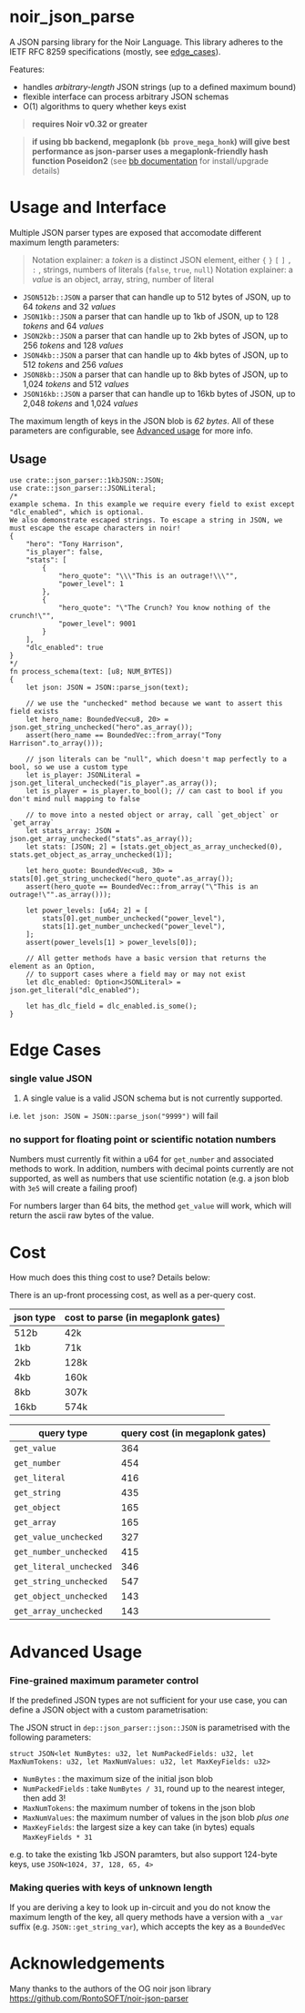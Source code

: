 # noir_json_parse

A JSON parsing library for the Noir Language. This library adheres to the IETF RFC 8259 specifications (mostly, see [edge_cases](#edge_cases)).

Features:

- handles _arbitrary-length_ JSON strings (up to a defined maximum bound)
- flexible interface can process arbitrary JSON schemas
- O(1) algorithms to query whether keys exist

> **requires Noir v0.32 or greater**

> **if using bb backend, megaplonk (`bb prove_mega_honk`) will give best performance as json-parser uses a megaplonk-friendly hash function Poseidon2**
> (see [bb documentation](https://github.com/AztecProtocol/aztec-packages/blob/master/barretenberg/cpp/src/barretenberg/bb/readme.md#installation) for install/upgrade details)

# Usage and Interface

Multiple JSON parser types are exposed that accomodate different maximum length parameters:

> Notation explainer: a _token_ is a distinct JSON element, either `{` `}` `[` `]` `,` `:` , strings, numbers of literals (`false`, `true`, `null`)
> Notation explainer: a _value_ is an object, array, string, number of literal

- `JSON512b::JSON` a parser that can handle up to 512 bytes of JSON, up to 64 _tokens_ and 32 _values_
- `JSON1kb::JSON` a parser that can handle up to 1kb of JSON, up to 128 _tokens_ and 64 _values_
- `JSON2kb::JSON` a parser that can handle up to 2kb bytes of JSON, up to 256 _tokens_ and 128 _values_
- `JSON4kb::JSON` a parser that can handle up to 4kb bytes of JSON, up to 512 _tokens_ and 256 _values_
- `JSON8kb::JSON` a parser that can handle up to 8kb bytes of JSON, up to 1,024 _tokens_ and 512 _values_
- `JSON16kb::JSON` a parser that can handle up to 16kb bytes of JSON, up to 2,048 _tokens_ and 1,024 _values_

The maximum length of keys in the JSON blob is _62 bytes_. All of these parameters are configurable, see [Advanced usage](#advanced-usage) for more info.

## Usage

```
use crate::json_parser::1kbJSON::JSON;
use crate::json_parser::JSONLiteral;
/*
example schema. In this example we require every field to exist except "dlc_enabled", which is optional.
We also demonstrate escaped strings. To escape a string in JSON, we must escape the escape characters in noir!
{
    "hero": "Tony Harrison",
    "is_player": false,
    "stats": [
        {
            "hero_quote": "\\\"This is an outrage!\\\"",
            "power_level": 1
        },
        {
            "hero_quote": "\"The Crunch? You know nothing of the crunch!\"",
            "power_level": 9001
        }
    ],
    "dlc_enabled": true
}
*/
fn process_schema(text: [u8; NUM_BYTES])
{
    let json: JSON = JSON::parse_json(text);

    // we use the "unchecked" method because we want to assert this field exists
    let hero_name: BoundedVec<u8, 20> = json.get_string_unchecked("hero".as_array());
    assert(hero_name == BoundedVec::from_array("Tony Harrison".to_array()));

    // json literals can be "null", which doesn't map perfectly to a bool, so we use a custom type
    let is_player: JSONLiteral = json.get_literal_unchecked("is_player".as_array());
    let is_player = is_player.to_bool(); // can cast to bool if you don't mind null mapping to false

    // to move into a nested object or array, call `get_object` or `get_array`
    let stats_array: JSON = json.get_array_unchecked("stats".as_array());
    let stats: [JSON; 2] = [stats.get_object_as_array_unchecked(0), stats.get_object_as_array_unchecked(1)];

    let hero_quote: BoundedVec<u8, 30> = stats[0].get_string_unchecked("hero_quote".as_array());
    assert(hero_quote == BoundedVec::from_array("\"This is an outrage!\"".as_array()));

    let power_levels: [u64; 2] = [
        stats[0].get_number_unchecked("power_level"),
        stats[1].get_number_unchecked("power_level"),
    ];
    assert(power_levels[1] > power_levels[0]);

    // All getter methods have a basic version that returns the element as an Option,
    // to support cases where a field may or may not exist
    let dlc_enabled: Option<JSONLiteral> = json.get_literal("dlc_enabled");

    let has_dlc_field = dlc_enabled.is_some();
}
```

# Edge Cases

### single value JSON

1. A single value is a valid JSON schema but is not currently supported.

i.e. `let json: JSON = JSON::parse_json("9999")` will fail

### no support for floating point or scientific notation numbers

Numbers must currently fit within a u64 for `get_number` and associated methods to work.
In addition, numbers with decimal points currently are not supported, as well as numbers that use scientific notation (e.g. a json blob with `3e5` will create a failing proof)

For numbers larger than 64 bits, the method `get_value` will work, which will return the ascii raw bytes of the value.

# Cost

How much does this thing cost to use? Details below:

There is an up-front processing cost, as well as a per-query cost.

| json type | cost to parse (in megaplonk gates) |
| --------- | ---------------------------------- |
| 512b      | 42k                                |
| 1kb       | 71k                                |
| 2kb       | 128k                               |
| 4kb       | 160k                               |
| 8kb       | 307k                               |
| 16kb      | 574k                               |

| query type | query cost (in megaplonk gates) |
|-|-|
| `get_value` | 364 |
| `get_number` | 454 |
| `get_literal` | 416 |
| `get_string` | 435 |
| `get_object` | 165 |
| `get_array` | 165 |
| `get_value_unchecked` | 327 |
| `get_number_unchecked` | 415 |
| `get_literal_unchecked` | 346 |
| `get_string_unchecked` | 547 |
| `get_object_unchecked` | 143 |
| `get_array_unchecked` | 143 |

# Advanced Usage

### Fine-grained maximum parameter control

If the predefined JSON types are not sufficient for your use case, you can define a JSON object with a custom parametrisation:

The JSON struct in `dep::json_parser::json::JSON` is parametrised with the following parameters:

`struct JSON<let NumBytes: u32, let NumPackedFields: u32, let MaxNumTokens: u32, let MaxNumValues: u32, let MaxKeyFields: u32>`

- `NumBytes` : the maximum size of the initial json blob
- `NumPackedFields` : take `NumBytes / 31`, round up to the nearest integer, then add 3!
- `MaxNumTokens`: the maximum number of tokens in the json blob
- `MaxNumValues`: the maximum number of values in the json blob _plus one_
- `MaxKeyFields`: the largest size a key can take (in bytes) equals `MaxKeyFields * 31`

e.g. to take the existing 1kb JSON paramters, but also support 124-byte keys, use `JSON<1024, 37, 128, 65, 4>`

### Making queries with keys of unknown length

If you are deriving a key to look up in-circuit and you do not know the maximum length of the key, all query methods have a version with a `_var` suffix (e.g. `JSON::get_string_var`), which accepts the key as a `BoundedVec`

# Acknowledgements

Many thanks to the authors of the OG noir json library https://github.com/RontoSOFT/noir-json-parser
